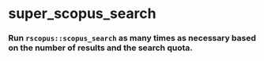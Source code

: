 # super_scopus_search

### Run `rscopus::scopus_search` as many times as necessary based on the number of results and the search quota.
